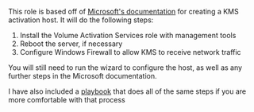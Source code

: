 This role is based off of [Microsoft's documentation](https://learn.microsoft.com/en-us/windows-server/get-started/kms-create-host) for creating a KMS activation host. It will do the following steps:
1. Install the Volume Activation Services role with management tools
2. Reboot the server, if necessary
3. Configure Windows Firewall to allow KMS to receive network traffic

You will still need to run the wizard to configure the host, as well as any further steps in the Microsoft documentation.

I have also included a [playbook](https://github.com/retsofj/ansible-for-windows-server/blob/main/volume-activation-server/playbook.yml) that does all of the same steps if you are more comfortable with that process
